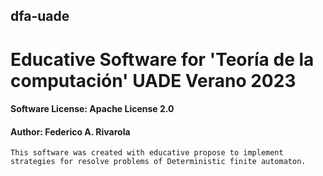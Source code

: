 ## dfa-uade

# Educative Software for 'Teoría de la computación' UADE Verano 2023
#### Software License: Apache License 2.0
#### Author: Federico A. Rivarola
    This software was created with educative propose to implement strategies for resolve problems of Deterministic finite automaton.

##

